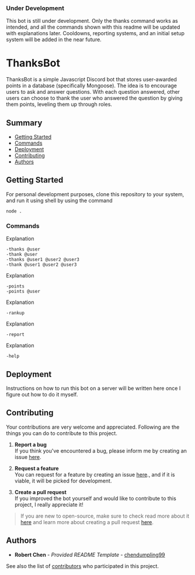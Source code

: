 ### Under Development

This bot is still under development. Only the thanks command works as intended, and all the commands shown with this readme will be updated with explanations later. Cooldowns, reporting systems, and an initial setup system will be added in the near future.

# ThanksBot

ThanksBot is a simple Javascript Discord bot that stores user-awarded points in a database (specifically Mongoose). The idea is to encourage users to ask and answer questions. With each question answered, other users can choose to thank the user who answered the question by giving them points, leveling them up through roles.

## Summary

  - [Getting Started](#getting-started)
  - [Commands](#commands)
  - [Deployment](#deployment)
  - [Contributing](#contributing)
  - [Authors](#authors)

## Getting Started

For personal development purposes, clone this repository to your system, and run it using shell by using the command

    node .

### Commands

Explanation

    -thanks @user
    -thank @user
    -thanks @user1 @user2 @user3
    -thank @user1 @user2 @user3

Explanation

    -points
    -points @user

Explanation

    -rankup

Explanation

    -report

Explanation

    -help

## Deployment

Instructions on how to run this bot on a server will be written here once I figure out how to do it myself.

## Contributing

Your contributions are very welcome and appreciated. Following are the things you can do to contribute to this project.

1. **Report a bug** <br>
If you think you've encountered a bug, please inform me by creating an issue [here](https://github.com/chendumpling99/ThanksBot/issues).

2. **Request a feature** <br>
You can request for a feature by creating an issue [here](https://github.com/chendumpling99/ThanksBot/issues)., and if it is viable, it will be picked for development.

3. **Create a pull request** <br>
If you improved the bot yourself and would like to contribute to this project, I really appreciate it!

> If you are new to open-source, make sure to check read more about it [here](https://www.digitalocean.com/community/tutorial_series/an-introduction-to-open-source) and learn more about creating a pull request [here](https://www.digitalocean.com/community/tutorials/how-to-create-a-pull-request-on-github).

## Authors

  - **Robert Chen** - *Provided README Template* -
    [chendumpling99](https://github.com/chendumpling99)

See also the list of
[contributors](https://github.com/chendumpling99/ThanksBot/contributors)
who participated in this project.